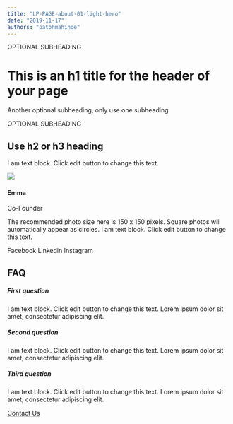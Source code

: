 ```yaml
---
title: "LP-PAGE-about-01-light-hero"
date: "2019-11-17"
authors: "patohmahinge"
---
```


OPTIONAL SUBHEADING

# This is an h1 title for the header of your page

Another optional subheading, only use one subheading

OPTIONAL SUBHEADING

## Use h2 or h3 heading

I am text block. Click edit button to change this text.

![](images/placeholder-300x300-150x150.jpg)

#### Emma

Co-Founder

The recommended photo size here is 150 x 150 pixels. Square photos will automatically appear as circles. I am text block. Click edit button to change this text.

Facebook Linkedin Instagram

## FAQ

##### First question

I am text block. Click edit button to change this text. Lorem ipsum dolor sit amet, consectetur adipiscing elit.

##### Second question

I am text block. Click edit button to change this text. Lorem ipsum dolor sit amet, consectetur adipiscing elit.

##### Third question

I am text block. Click edit button to change this text. Lorem ipsum dolor sit amet, consectetur adipiscing elit.

[Contact Us](#)
